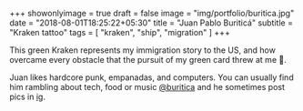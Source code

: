 +++
showonlyimage = true
draft = false
image = "img/portfolio/buritica.jpg"
date = "2018-08-01T18:25:22+05:30"
title = "Juan Pablo Buriticá"
subtitle = "Kraken tattoo"
tags = [ "kraken", "ship", "migration" ]
+++

This green Kraken represents my immigration story to the US, and how overcame every obstacle that the pursuit of my green card threw at me 🐙.

<!--more-->

Juan likes hardcore punk, empanadas, and computers. You can usually find him rambling about tech, food or music [@buritica](https://twitter.com/@buritica) and he sometimes post pics in [ig](https://www.instagram.com/buritica/).
